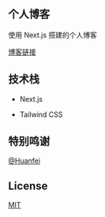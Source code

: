 ## 个人博客

使用 Next.js 搭建的个人博客

[博客链接](https://blog.istarry.top)

## 技术栈

- Next.js

- Tailwind CSS

## 特别鸣谢

[@Huanfei](https://www.huanfei.top/)

## License

[MIT](./LICENSE)